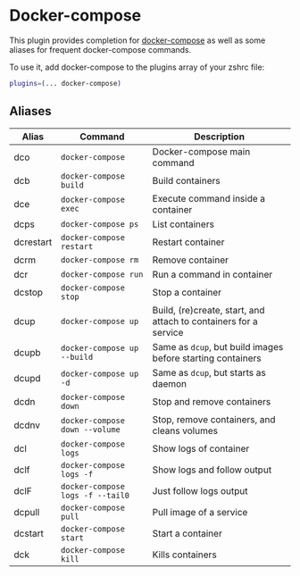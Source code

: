 # Docker-compose

This plugin provides completion for [docker-compose](https://docs.docker.com/compose/) as well as some
aliases for frequent docker-compose commands.

To use it, add docker-compose to the plugins array of your zshrc file:

```zsh
plugins=(... docker-compose)
```

## Aliases

| Alias     | Command                         | Description                                                      |
|-----------|---------------------------------|------------------------------------------------------------------|
| dco       | `docker-compose`                | Docker-compose main command                                      |
| dcb       | `docker-compose build`          | Build containers                                                 |
| dce       | `docker-compose exec`           | Execute command inside a container                               |
| dcps      | `docker-compose ps`             | List containers                                                  |
| dcrestart | `docker-compose restart`        | Restart container                                                |
| dcrm      | `docker-compose rm`             | Remove container                                                 |
| dcr       | `docker-compose run`            | Run a command in container                                       |
| dcstop    | `docker-compose stop`           | Stop a container                                                 |
| dcup      | `docker-compose up`             | Build, (re)create, start, and attach to containers for a service |
| dcupb     | `docker-compose up --build`     | Same as `dcup`, but build images before starting containers      |
| dcupd     | `docker-compose up -d`          | Same as `dcup`, but starts as daemon                             |
| dcdn      | `docker-compose down`           | Stop and remove containers                                       |
| dcdnv     | `docker-compose down --volume`  | Stop, remove containers, and cleans volumes                      |
| dcl       | `docker-compose logs`           | Show logs of container                                           |
| dclf      | `docker-compose logs -f`        | Show logs and follow output                                      |
| dclF      | `docker-compose logs -f --tail0`| Just follow logs output                                          |
| dcpull    | `docker-compose pull`           | Pull image of a service                                          |
| dcstart   | `docker-compose start`          | Start a container                                                |
| dck       | `docker-compose kill`           | Kills containers                                                 |
